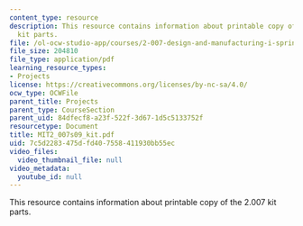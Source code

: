 ```yaml
---
content_type: resource
description: This resource contains information about printable copy of the 2.007
  kit parts.
file: /ol-ocw-studio-app/courses/2-007-design-and-manufacturing-i-spring-2009/7c5d2283475dfd407558411930bb55ec_MIT2_007s09_kit.pdf
file_size: 204810
file_type: application/pdf
learning_resource_types:
- Projects
license: https://creativecommons.org/licenses/by-nc-sa/4.0/
ocw_type: OCWFile
parent_title: Projects
parent_type: CourseSection
parent_uid: 84dfecf8-a23f-522f-3d67-1d5c5133752f
resourcetype: Document
title: MIT2_007s09_kit.pdf
uid: 7c5d2283-475d-fd40-7558-411930bb55ec
video_files:
  video_thumbnail_file: null
video_metadata:
  youtube_id: null
---
```

This resource contains information about printable copy of the 2.007 kit parts.